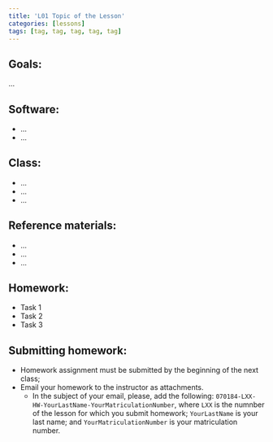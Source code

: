 ```yaml
---
title: 'L01 Topic of the Lesson'
categories: [lessons]
tags: [tag, tag, tag, tag, tag]
---
```


## Goals:

...

## Software:

* ...
* ...

## Class:

* ...
* ...
* ...


## Reference materials:

* ...
* ...
* ...


## Homework:

* Task 1
* Task 2
* Task 3

## Submitting homework:

* Homework assignment must be submitted by the beginning of the next class;
* Email your homework to the instructor as attachments.
	*  In the subject of your email, please, add the following: `070184-LXX-HW-YourLastName-YourMatriculationNumber`, where `LXX` is the numnber of the lesson for which you submit homework; `YourLastName` is your last name; and `YourMatriculationNumber` is your matriculation number.